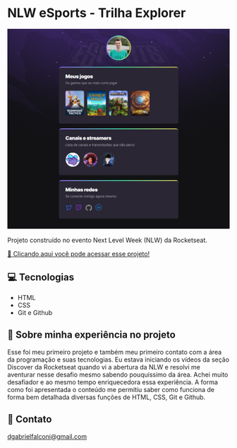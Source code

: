 # NLW eSports - Trilha Explorer

![preview](./.github/preview.png)

Projeto construído no evento Next Level Week (NLW) da Rocketseat.

[📎 Clicando aqui você pode acessar esse projeto!](https://bfalconi.github.io/nlw-esports-explorer)

## 💻 Tecnologias

- HTML
- CSS
- Git e Github

## 📝 Sobre minha experiência no projeto

Esse foi meu primeiro projeto e também meu primeiro contato com a área da programação e suas tecnologias. Eu estava iniciando os vídeos da seção Discover da Rocketseat quando vi a abertura da NLW e resolvi me aventurar nesse desafio mesmo sabendo pouquíssimo da área. Achei muito desafiador e ao mesmo tempo enriquecedora essa experiência. A forma como foi apresentada o conteúdo me permitiu saber como funciona de forma bem detalhada diversas funções de HTML, CSS, Git e Github.

## 📩 Contato

dgabrielfalconi@gmail.com